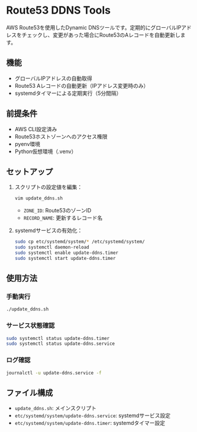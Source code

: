 # Route53 DDNS Tools

AWS Route53を使用したDynamic DNSツールです。定期的にグローバルIPアドレスをチェックし、変更があった場合にRoute53のAレコードを自動更新します。

## 機能

- グローバルIPアドレスの自動取得
- Route53 Aレコードの自動更新（IPアドレス変更時のみ）
- systemdタイマーによる定期実行（5分間隔）

## 前提条件

- AWS CLI設定済み
- Route53ホストゾーンへのアクセス権限
- pyenv環境
- Python仮想環境（.venv）

## セットアップ

1. スクリプトの設定値を編集：
   ```bash
   vim update_ddns.sh
   ```
   - `ZONE_ID`: Route53のゾーンID
   - `RECORD_NAME`: 更新するレコード名

2. systemdサービスの有効化：
   ```bash
   sudo cp etc/systemd/system/* /etc/systemd/system/
   sudo systemctl daemon-reload
   sudo systemctl enable update-ddns.timer
   sudo systemctl start update-ddns.timer
   ```

## 使用方法

### 手動実行
```bash
./update_ddns.sh
```

### サービス状態確認
```bash
sudo systemctl status update-ddns.timer
sudo systemctl status update-ddns.service
```

### ログ確認
```bash
journalctl -u update-ddns.service -f
```

## ファイル構成

- `update_ddns.sh`: メインスクリプト
- `etc/systemd/system/update-ddns.service`: systemdサービス設定
- `etc/systemd/system/update-ddns.timer`: systemdタイマー設定